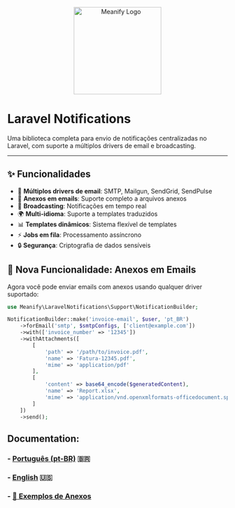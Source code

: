 <p align="center">
  <a href="https://www.meanify.co?from=github&lib=laravel-payment-hub">
    <img src="https://meanify.co/assets/core/img/logo/png/meanify_color_dark_horizontal_02.png" width="200" alt="Meanify Logo" />
  </a>
</p>

# Laravel Notifications

Uma biblioteca completa para envio de notificações centralizadas no Laravel, com suporte a múltiplos drivers de email e broadcasting.

---

## ✨ Funcionalidades

- 📧 **Múltiplos drivers de email**: SMTP, Mailgun, SendGrid, SendPulse
- 📎 **Anexos em emails**: Suporte completo a arquivos anexos
- 🎯 **Broadcasting**: Notificações em tempo real
- 🌍 **Multi-idioma**: Suporte a templates traduzidos
- 📊 **Templates dinâmicos**: Sistema flexível de templates
- ⚡ **Jobs em fila**: Processamento assíncrono
- 🔒 **Segurança**: Criptografia de dados sensíveis

## 📎 Nova Funcionalidade: Anexos em Emails

Agora você pode enviar emails com anexos usando qualquer driver suportado:

```php
use Meanify\LaravelNotifications\Support\NotificationBuilder;

NotificationBuilder::make('invoice-email', $user, 'pt_BR')
    ->forEmail('smtp', $smtpConfigs, ['client@example.com'])
    ->with(['invoice_number' => '12345'])
    ->withAttachments([
        [
            'path' => '/path/to/invoice.pdf',
            'name' => 'Fatura-12345.pdf',
            'mime' => 'application/pdf'
        ],
        [
            'content' => base64_encode($generatedContent),
            'name' => 'Report.xlsx',
            'mime' => 'application/vnd.openxmlformats-officedocument.spreadsheetml.sheet'
        ]
    ])
    ->send();
```

## Documentation:

### - [Português (pt-BR)](docs/pt-BR.md) 🇧🇷

### - [English](docs/en-US.md) 🇺🇸

### - [📎 Exemplos de Anexos](docs/attachments-example.md)
